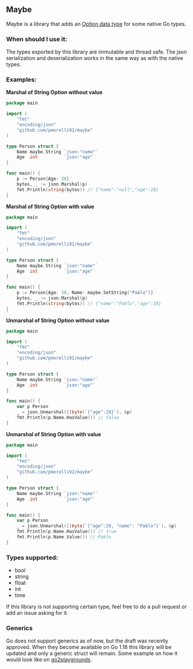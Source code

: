 ## Maybe

Maybe is a library that adds an [Option data type](https://en.wikipedia.org/wiki/Option_type) for some native Go types.

### When should I use it:

The types exported by this library are immutable and thread safe. The json serialization and deserialization works in the same way as with the native types.

### Examples:

**Marshal of String Option without value**

```go
package main

import (
	"fmt"
	"encoding/json"
	"github.com/pmorelli92/maybe"
)

type Person struct {
	Name maybe.String `json:"name"`
	Age  int          `json:"age"`
}

func main() {
	p := Person{Age: 28}
	bytes, _ := json.Marshal(p)
	fmt.Println(string(bytes)) // {"name":"null","age":28}
}
```

**Marshal of String Option with value**

```go
package main

import (
    "fmt"
    "encoding/json"
    "github.com/pmorelli92/maybe"
)

type Person struct {
    Name maybe.String `json:"name"`
    Age  int          `json:"age"`
}

func main() {
    p := Person{Age: 28, Name: maybe.SetString("Pablo")}
    bytes, _ := json.Marshal(p)
    fmt.Println(string(bytes)) // {"name":"Pablo","age":28}
}
```

**Unmarshal of String Option without value**

```go
package main

import (
    "fmt"
    "encoding/json"
    "github.com/pmorelli92/maybe"
)

type Person struct {
    Name maybe.String `json:"name"`
    Age  int          `json:"age"`
}

func main() {
    var p Person
    _ = json.Unmarshal([]byte(`{"age":28}`), &p)
    fmt.Println(p.Name.HasValue()) // false
}
```


**Unmarshal of String Option with value**

```go
package main

import (
    "fmt"
    "encoding/json"
    "github.com/pmorelli92/maybe"
)

type Person struct {
    Name maybe.String `json:"name"`
    Age  int          `json:"age"`
}

func main() {
    var p Person
    _ = json.Unmarshal([]byte(`{"age":28, "name": "Pablo"}`), &p)
    fmt.Println(p.Name.HasValue()) // true
    fmt.Println(p.Name.Value()) // Pablo
}
```

### Types supported:

- bool
- string
- float
- int
- time

If this library is not supporting certain type, feel free to do a pull request or add an issue asking for it.

### Generics

Go does not support generics as of now, but the draft was recently approved. When they become available on Go 1.18 this library will be updated and only a generic struct will remain.
Some example on how it would look like on [go2playgrounds](https://go2goplay.golang.org/p/YBqR5GX7N6m).
